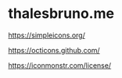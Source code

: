 thalesbruno.me
==============

https://simpleicons.org/

https://octicons.github.com/

https://iconmonstr.com/license/